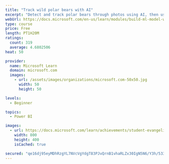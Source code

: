 ```yaml
---
title: "Track wild polar bears with AI"
excerpt: "Detect and track polar bears through photos using AI, then use Power BI to show where polar bears are being spotted."
webUrl: https://docs.microsoft.com/en-us/learn/modules/build-ml-model-with-azure-stream-analytics/
type: course
price: Free
length: PT1H20M
ratings:
  count: 319
  average: 4.6802506
heat: 50

provider:
  name: Microsoft Learn
  domain: microsoft.com
  images:
    - url: /assets/images/organizations/microsoft.com-50x50.jpg
      width: 50
      height: 50

levels:
  - Beginner

topics:
  - Power BI

images:
  - url: https://docs.microsoft.com/learn/achievements/student-evangelism/build-ml-model-with-azure-stream-analytics-badge-social.png
    width: 800
    height: 400
    isCached: true

secured: "qe16dj95eyMDhRzgYL7NVcVgYdgT83PJvQrnB1vhaRLZx30IgN5N6/Y3h/533CSilpdTPkenidfyue17xDeV6sdI8TWe/UZ8mg5TldXX4YqOpHG8t4cU8uxvmwqnU5heTpJFlv2o1EHA8+I4ay6xgOeuCYQRSg3J4KW7sMVBKuHgd4h7dm2fODasqVanaDfThcRQSSfkHrNntSnaOpPwIGsvv/XqNp8chYnuPet2BcC340b9W5IONbsdoMvIMkvSGMaBw5ehZsydQ4PbReco+VF0baHqDE13KPpR6ZeqA4jr+FCsmAS9sJrbPgGEy4FP2PnMuBHHgo38uVEbcKxBwSn6FSSIxIe8YEBfOrMoXOXxoA+FtfsbRTvXm7KRTm74e2QwFfX9WzTxeti6S2aR5BiW5vPVoEyeF90sCn0AyS8=;wz+NqpMC/bXv/QyxAioj+w=="
---
```


